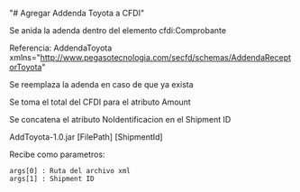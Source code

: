 "# Agregar Addenda Toyota a CFDI" 

Se anida la adenda dentro del elemento cfdi:Comprobante

Referencia:  AddendaToyota xmlns="http://www.pegasotecnologia.com/secfd/schemas/AddendaReceptorToyota"

Se reemplaza la adenda en caso de que ya exista

Se toma el total del CFDI para el atributo Amount

Se concatena el atributo NoIdentificacion en el Shipment ID

AddToyota-1.0.jar [FilePath] [ShipmentId]


Recibe como parametros:
	
	args[0] : Ruta del archivo xml
	args[1] : Shipment ID




